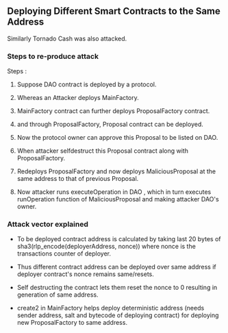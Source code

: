 ## Deploying Different Smart Contracts to the Same Address

Similarly Tornado Cash was also attacked.

### Steps to re-produce attack

Steps :

1. Suppose DAO contract is deployed by a protocol.
2. Whereas an Attacker deploys MainFactory.
3. MainFactory contract can further deploys ProposalFactory contract.
4. and through ProposalFactory, Proposal contract can be deployed.
5. Now the protocol owner can approve this Proposal to be listed on DAO.

6. When attacker selfdestruct this Proposal contract along with ProposalFactory.
7. Redeploys ProposalFactory and now deploys MaliciousProposal at the same address to that of previous Proposal.
8. Now attacker runs executeOperation in DAO , which in turn executes runOperation function of MaliciousProposal and making attacker DAO's owner.

### Attack vector explained

- To be deployed contract address is calculated by taking last 20 bytes of sha3(rlp_encode(deployerAddress, nonce)) where nonce is the transactions counter of deployer.

- Thus different contract address can be deployed over same address if deployer contract's nonce remains same/resets.

- Self destructing the contract lets them reset the nonce to 0 resulting in generation of same address.

- create2 in MainFactory helps deploy deterministic address (needs sender address, salt and bytecode of deploying contract) for deploying new ProposalFactory to same address.
